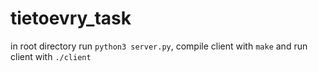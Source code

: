 # tietoevry_task
in root directory run `python3 server.py`, compile client with `make` and run client with `./client`
